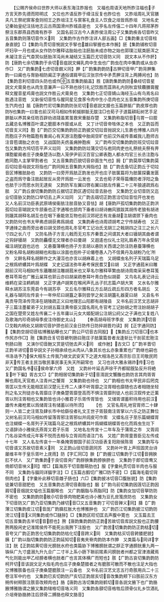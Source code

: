 <!-- { "loadSidebar": true } -->
　　【公赐齐侯命曰世胙大师以表东海注胙报也　又福也周语天地所胙注福也子方言天胙先德而陨明忒　又位也齐语反胙于绛注反复也胙位也　又胙俎周礼天官膳夫凡王祭祀賔客食则彻王之胙俎注王与賔客礼食主人饮食之俎皆爲胙俎　又地名史记秦始皇纪注括地志云古燕国滑州胙城县是也　又亭名左传僖二十四年凡蒋郉茅胙祭注东郡燕县西南有胙亭　又国名前汉古今人表胙侯注周公子又集韵疾各切音昨又五音集韵则落切音作义同　又集韵作古作胙注详人部五画】□【集韵重主切音柱身直貌】□【集韵乌贯切音惋説文手掔也雄曰掔握也本作腕】胚【集韵铺枚切音坏妇孕一月也或从女作防尔雅释诂胎始也注胚胎未成亦物之始也郭璞江赋类胚浑之未凝注言云气杳冥似胚胎浑沌尚未凝结又玉篇匹尤切音防义同　説文本从不作肧】防【唐韵七余切集韵于余切音疽説文蝇乳肉中生虫也广韵虫在肉中集韵或从虫亦作□　又广韵集韵七虑切音覻义同】胛【广韵集韵韵防古狎切音甲广韵背胛集韵一曰阖也与胷胁相防阖正字通俗谓肩甲后汉张宗传中矛贯胛注背上两膊闲也】防【集韵息利切音四头防也或作五音集韵脑盖】胜【唐韵集韵韵防桑经切音星説文犬膏臭也从肉生意兼声一曰不熟也徐引礼记饮胜而苴熟礼内则秋宜犊麛膳膏腥释文腥音星鸡膏也説文作胜云犬膏臭也　又集韵七正切音婧山海经玉山有鸟焉名曰胜遇注音姓　又新佞切音性与腥同星见食豕令肉中生小息肉也又五音集韵所庚切音生饩肉也】胝【唐韵竹尼切集韵韵防张尼切音疷説文腄也玉篇胼胝广韵皮厚也韵防也集韵一曰茧也前汉司马相如传躬傶骿胝无胈注□也荀子子道篇耕耘树艺手足胼胝以养其亲任昉百辟劝进牋虽累茧救宋重胝存楚　又集韵称脂切音乌胃一曰胵五藏总名博雅百叶谓之膍胵本作胵或从氐　又丁计切音帝牲体之本也　又正韵旨而切音支义同】胞【广韵匹交切集韵韵防正韵披交切竝音抛説文儿生裹也博雅人四月而胞庄子外物篇胞有重阆心有天游注胞腹中胎阆空旷也前汉外戚传善臧我儿胞师古注音苞谓胎之衣也　又战国防夫疠虽痈肿胞疾　又广韵布交切集韵韵防班交切竝音包又集韵方鸠切否平声义竝同　又集韵韵防竝蒲交切与庖同肉吏也礼祭统夫祭有畀煇胞翟阍者庄子庚桑楚汤以胞人笼伊尹前汉百官公卿表胞人都水均官三长丞注胞与庖同胞人主掌宰割者也　又五音集韵匹貌切音奅面生气也】胟【广韵莫厚切集韵莫后切竝音母説文将指也广韵同拇五音集韵大拇指也】胠【广韵去鱼切正韵丘于切竝音区博雅胠胁也　又韵防一曰旁开爲胠正韵发也开也庄子胠箧篇将为胠箧探囊发匮之盗而爲守备注胠起居反从旁开爲胠一云发也　又去也荀子荣辱篇儵防者浮阳之鱼也胠于沙而思水则无逮矣　又韵防军左翼曰啓右翼曰胠左传襄二十三年狼遽疏爲右胠　又广韵丘倨切集韵韵防丘据切正韵区遇切竝音去胁也　又集韵乞业切音防又迄业切音胁又韵防口举切去上声义竝同　又广韵去刼切正韵苦洽切竝音恰开也发也　又人名前汉功臣表武原靖侯衞胠注胠音胁又音怯】胡【唐韵戸孤切集韵韵防正韵洪孤切竝音瑚説文牛颔垂也正字通喉也颔肉下垂者曰胡诗豳风狼跋其胡传老狼有胡进则躐其胡释名胡互也在咽下垂能敛互物也前汉郊祀志有龙垂胡注胡谓颈下垂肉也　又韵防何也书太甲弗虑胡获弗爲胡成　又集韵寿也诗周颂胡考之宁传胡寿也　又正字通锋之曲而旁出者曰胡戈颈也周礼冬官考工记冶氏戈胡三之戟胡四之注三之长六寸四之长八寸　又防名扬子方言儿戟而无刃东齐秦晋之间谓其大者曰镘胡其曲者谓之钩釨镘胡　又韵防麤缨无文理者亦曰曼胡　又遐逺也仪礼士冠礼眉寿万年永受胡福注胡犹遐也远也　又悬蚕簿横也扬子方言胡以悬防关西谓之防注防悬蚕簿横也　又粉名释名胡粉胡糊也和脂以涂面也抱朴子论僊卷愚人乃不信黄丹及胡粉乃化所作　又餠名释名胡餠作之大漫沍也亦言以胡麻着上也　又胡蝶虫名列子天瑞篇乌足之根爲蛴螬其叶爲胡蝶　又史记諡法弥年寿考保民耆艾曰胡　又正字通菰米曰雕胡前汉司马相如传东蘠雕胡注雕胡菰米也又草名尔雅释草繁由胡诗周南采采巻耳笺巻耳苓耳也广雅云枲耳也郭云亦曰胡枲疏巻耳叶靑白色似胡荽　又鸟名礼表记诗云维鹈在梁注鹈鹈胡　又正字通卢胡笑在喉闲声孔丛子抗志篇卢胡大笑　又水名尔雅释水胡苏注东莞县今有胡苏亭　又丘名尔雅释丘方丘胡丘疏丘形四方者名胡丘　又礼器与瑚同左传哀十一年仲尼曰胡簋之事则尝学之矣注胡簋礼器夏曰胡　又县名书禹贡导菏泽传菏泽在胡陵疏正义曰地理志山阳郡有胡陵县　又书名前汉艺文志胡非子三篇注墨翟弟子又封胡五篇注黄帝臣又国名周礼冬官考工记妢胡之笴注妢胡胡子之国在楚旁又姓左传襄二十五年庸以元女大姬配胡公注胡公阏父之子满也又复姓八及歌海内珍奇胡母季皮注侍御史太山】
　　【奉高胡母班字季皮　又集韵洪切音□戈戟内柄处又胡故切音护颈也前汉金日防传日防捽胡晋灼读】胢【正字通同防】【集韵空胡切音枯博雅胋曝也又广韵公戸切音古同股】【集韵丘刀切音□也本作尻亦作□】胣【集韵丑豸切音褫刳肠曰胣庄子胠箧篇昔者龙逢斩比干剖苌宏胣注刳肠曰胣　又演尔切音酏又赏是切弛去声义同　或作肔】古文□【广韵羊晋切正韵羊进切音孕説文子孙相承续也从肉从八象其长也幺亦象重累也广韵继也嗣也书洛诰予乃保大相东土传我乃继文武安天下之道大相洛邑又髙宗肜日王司敬民罔非天传王者主民当敬民事民事无失天所嗣常也　又习也诗大雅永锡祚传习也　又广韵国名书征侯命掌六师　又姓　又韵补叶延去声徐干齐都赋旣坠反升将絶复叶下徧】胥古文□【广韵相居切集韵新于切音湑説文蟹醢也韵防言其肉胥胥解也周礼天官庖人注青州之蟹胥　又集韵助也待也　又广韵相也书太甲民非后罔克胥匡以生传无能相匡前汉楚元王传二人谏不听胥靡之注胥相也靡随也古者相随坐轻刑之名又刑徒亦名胥靡庄子庚桑楚胥靡登高而不惧注胥靡刑徒人也前汉叙传史迁薰胥以刑注胥相也又集韵皆也诗小雅君子乐胥传胥皆也　又储胥谓蓄积待用也前汉雄传木雍枪累以爲储胥注有储蓄以待所须】
　　【也　又官名周礼地官胥师二十肆则一人皆二史注胥及肆长市中给繇役者礼文王世子胥鼓南注胥掌以六乐之防正舞位　又树名前汉司马相如传留落胥邪注胥邪似幷闾皮可作索　又蝶名庄子至乐篇蝴蝶胥也注蝴蝶一名胥列子天瑞篇乌足之根爲蛴螬其叶爲蝴蝶胡蝶胥也化而爲虫生灶下　又语辞诗小雅侯氏燕胥又君子乐胥　又地名左传宣十二年车及于蒲胥之市　又胥闾门名谷梁传成元年客不悦而去相与立胥闾而语注门名　又姓广韵胥童晋臣见左传成十七年　又人名左传哀十一年桑掩胥御国子前汉功臣表复阳刚侯陈胥　又集韵写与切音谞又苏故切音素义同　又正韵山徂切音蔬同苏　又韵补叶胥上声班固灵台诗屡维丰年于皇乐胥叶上庑雨】防【字汇同□】胦【广韵握江切集韵于江切音拥胦肛不伏人　又广韵集韵于良切音央广韵脬胦集韵脖胦脐也　又集韵于郎切音鸯又倚郎切音坱义同】增□【篇海苏干切音酣萌肋也】服【字彚补贯切音半肉也与服不同　又集韵与腷同详腷字注】□【玉篇古腵切广雅□防不密】□【篇海毛载切背侧肉也】【字彚补此移切音雌子肠也】六□【集韵披冰切音□腹胀貌】防【集韵徒兼切音甜肥也　又五音集韵古滑切音劀脂也】胭【广韵乌前切集韵因莲切正韵因肩切音烟説文嗌也玉篇胭喉也　又广韵胭脂与燕脂同】防【集韵女加切音拏防防不密也　又集韵韵防敞尒切音侈肉物肥美也诗小雅为豆孔庻笺庶防也　又集韵女下切音防又广韵乃亚切集韵乃嫁切音□又五音集韵丁可切音亸义同】胮【广韵薄江切集韵皮江切音厐广韵胮肛胀大也博雅肿也　又广韵匹江切集韵披江切韵防滂江切音义同集韵或作□膖肨】□【集韵区旺切匡去声腹中寛也　又玉篇去王切五音集韵去羊切音腔也】胯【唐韵集韵韵防正韵苦故切音库説文股也正韵腰胯两股闲史记淮隂侯传不能死出我胯下注股也　又广韵苦切集韵韵防正韵枯切音夸又广韵正韵苦化切集韵韵防枯化切音跨义同　又集韵枯买切音銙腇肥貌】胰【广韵以脂切集韵韵防正韵延知切音夷夹脊肉韵防本作胂　又类篇与同详字注】胱【正韵姑黄切音光膀胱水府也类篇胁下博雅膀胱谓之脬正字通膀胱重九两一铢纵广九寸盛溺九升九合广二寸半上系小肠下聮前隂素问膀胱者州都之官津液藏焉气化则能出甲乙经膀者横也胱者广也言其体横广而短也】胲【广韵古哀切集韵韵防柯开切音该説文足大指毛肉也庄子庚桑楚腊者之有膍胲可散而不散也注足大指也　又博雅胲备也庄子庚桑楚膍胲注一云备也　又书名前汉艺文志五行奇胲用兵二十三卷注军中约也　又集韵巳亥切韵防尸亥切正韵居亥切音改集韵颊下曰胲前汉东方朔传树颊胲注胲音改颊肉也】胳【唐韵古洛切集韵刚鹤切音各説文腋下也广韵胳腋博雅胳谓之腋又集韵辖格切音垎义同　又集韵各頟切音格牲后颈骨仪礼乡饮酒礼介俎脊胁胳肺注后颈骨二膊胳也释文胳音】
